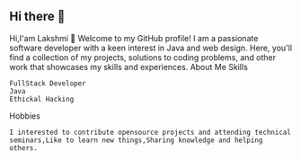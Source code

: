 ## Hi there 👋

Hi,I'am Lakshmi 
👋 Welcome to my GitHub profile! I am a passionate software developer with a keen interest in Java and web design. Here, you'll find a collection of my projects, solutions to coding problems, and other work that showcases my skills and experiences. About Me
Skills
```
FullStack Developer
Java
Ethickal Hacking
```
Hobbies
```
I interested to contribute opensource projects and attending technical seminars,Like to learn new things,Sharing knowledge and helping others.
```
<!--
**KrishnappaL/KrishnappaL** is a ✨ _special_ ✨ repository because its `README.md` (this file) appears on your GitHub profile.

Here are some ideas to get you started:

- 🔭 I’m currently working on ...
- 🌱 I’m currently learning ...
- 👯 I’m looking to collaborate on ...
- 🤔 I’m looking for help with ...
- 💬 Ask me about ...
- 📫 How to reach me: ...
- 😄 Pronouns: ...
- ⚡ Fun fact: ...
-->
